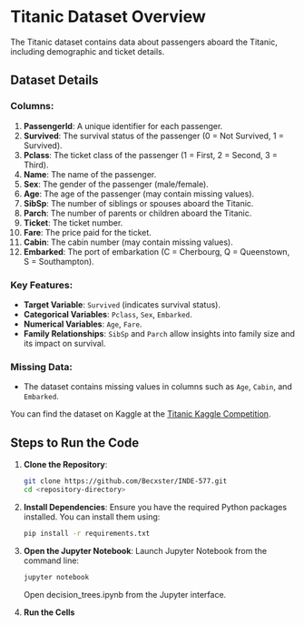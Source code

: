 # Titanic Dataset Overview

The Titanic dataset contains data about passengers aboard the Titanic, including demographic and ticket details. 

## Dataset Details

### Columns:
1. **PassengerId**: A unique identifier for each passenger.
2. **Survived**: The survival status of the passenger (0 = Not Survived, 1 = Survived).
3. **Pclass**: The ticket class of the passenger (1 = First, 2 = Second, 3 = Third).
4. **Name**: The name of the passenger.
5. **Sex**: The gender of the passenger (male/female).
6. **Age**: The age of the passenger (may contain missing values).
7. **SibSp**: The number of siblings or spouses aboard the Titanic.
8. **Parch**: The number of parents or children aboard the Titanic.
9. **Ticket**: The ticket number.
10. **Fare**: The price paid for the ticket.
11. **Cabin**: The cabin number (may contain missing values).
12. **Embarked**: The port of embarkation (C = Cherbourg, Q = Queenstown, S = Southampton).

### Key Features:
- **Target Variable**: `Survived` (indicates survival status).
- **Categorical Variables**: `Pclass`, `Sex`, `Embarked`.
- **Numerical Variables**: `Age`, `Fare`.
- **Family Relationships**: `SibSp` and `Parch` allow insights into family size and its impact on survival.

### Missing Data:
- The dataset contains missing values in columns such as `Age`, `Cabin`, and `Embarked`.

You can find the dataset on Kaggle at the [Titanic Kaggle Competition](https://www.kaggle.com/c/titanic/data).

## Steps to Run the Code
1. **Clone the Repository**:
    ```sh
    git clone https://github.com/Becxster/INDE-577.git
    cd <repository-directory>
    ```

2. **Install Dependencies**: Ensure you have the required Python packages installed. You can install them using:
    ```sh
    pip install -r requirements.txt
    ```

3. **Open the Jupyter Notebook**: Launch Jupyter Notebook from the command line:
    ```sh
    jupyter notebook
    ```
    Open decision_trees.ipynb from the Jupyter interface.
4. **Run the Cells**
